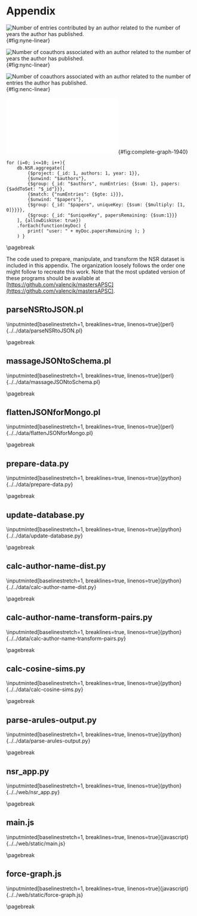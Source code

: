 Appendix
========

![Number of entries contributed by an author related to the number of years the author has published.](images/nyne-heatmap.png){#fig:nyne-linear}

![Number of coauthors associated with an author related to the number of years the author has published.](images/nync-heatmap.png){#fig:nync-linear}

![Number of coauthors associated with an author related to the number of entries the author has published.](images/nenc-heatmap.png){#fig:nenc-linear}

![Complete 1940 author graph.](images/complete-graph-1940.pdf){#fig:complete-graph-1940}

``` {#blk:papersWithoutNAuthors .javascript caption="The mongoshell code to determine the results shown in Table \ref{tbl:papersWithoutNAuthors}" fontsize=\small baselinestretch=1 breaklines=true, linenos=true }
for (i=0; i<=10; i++){
    db.NSR.aggregate([
        {$project: {_id: 1, authors: 1, year: 1}},
        {$unwind: "$authors"},
        {$group: {_id: "$authors", numEntries: {$sum: 1}, papers: {$addToSet: "$_id"}}},
        {$match: {"numEntries": {$gte: i}}},
        {$unwind: "$papers"},
        {$group: {_id: "$papers", uniqueKey: {$sum: {$multiply: [1, 0]}}}},
        {$group: {_id: "$uniqueKey", papersRemaining: {$sum:1}}}
    ], {allowDiskUse: true})
    .forEach(function(myDoc) {
        print( "user: " + myDoc.papersRemaining ); }
    ) }
```


\pagebreak


The code used to prepare, manipulate, and transform the NSR dataset is included in this appendix.
The organization loosely follows the order one might follow to recreate this work.
Note that the most updated version of these programs should be available at [https://github.com/valencik/mastersAPSC](https://github.com/valencik/mastersAPSC).


## parseNSRtoJSON.pl

\inputminted[baselinestretch=1, breaklines=true, linenos=true]{perl}{../../data/parseNSRtoJSON.pl}


\pagebreak

## massageJSONtoSchema.pl

\inputminted[baselinestretch=1, breaklines=true, linenos=true]{perl}{../../data/massageJSONtoSchema.pl}


\pagebreak

## flattenJSONforMongo.pl

\inputminted[baselinestretch=1, breaklines=true, linenos=true]{perl}{../../data/flattenJSONforMongo.pl}


\pagebreak

## prepare-data.py

\inputminted[baselinestretch=1, breaklines=true, linenos=true]{python}{../../data/prepare-data.py}


\pagebreak

## update-database.py

\inputminted[baselinestretch=1, breaklines=true, linenos=true]{python}{../../data/update-database.py}


\pagebreak

## calc-author-name-dist.py

\inputminted[baselinestretch=1, breaklines=true, linenos=true]{python}{../../data/calc-author-name-dist.py}


\pagebreak

## calc-author-name-transform-pairs.py

\inputminted[baselinestretch=1, breaklines=true, linenos=true]{python}{../../data/calc-author-name-transform-pairs.py}


\pagebreak

## calc-cosine-sims.py

\inputminted[baselinestretch=1, breaklines=true, linenos=true]{python}{../../data/calc-cosine-sims.py}


\pagebreak

## parse-arules-output.py

\inputminted[baselinestretch=1, breaklines=true, linenos=true]{python}{../../data/parse-arules-output.py}


\pagebreak

## nsr_app.py

\inputminted[baselinestretch=1, breaklines=true, linenos=true]{python}{../../web/nsr_app.py}


\pagebreak

## main.js

\inputminted[baselinestretch=1, breaklines=true, linenos=true]{javascript}{../../web/static/main.js}


\pagebreak

## force-graph.js

\inputminted[baselinestretch=1, breaklines=true, linenos=true]{javascript}{../../web/static/force-graph.js}

\pagebreak

